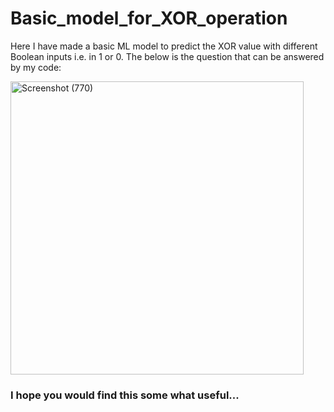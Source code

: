 # Basic_model_for_XOR_operation
Here I have made a basic ML model to predict the XOR value with different Boolean inputs i.e. in 1 or 0.
The below is the question that can be answered by my code: 



<img width="469" alt="Screenshot (770)" src="https://user-images.githubusercontent.com/76400354/126444330-7e0ba2af-b031-4fe4-bde9-08847f09b4f8.png">

### I hope you would find this some what useful...
